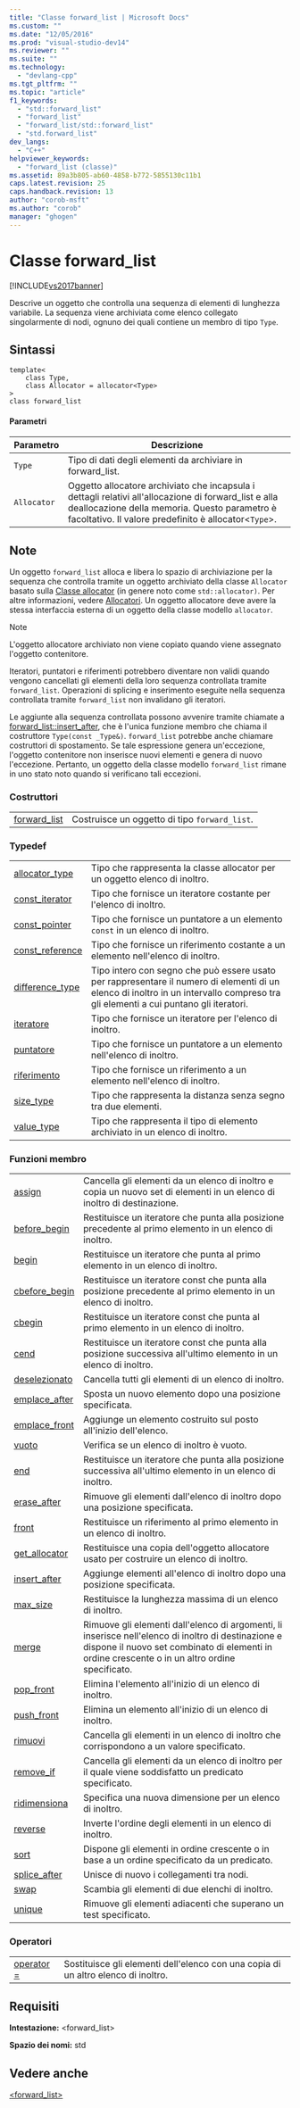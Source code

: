 ```yaml
---
title: "Classe forward_list | Microsoft Docs"
ms.custom: ""
ms.date: "12/05/2016"
ms.prod: "visual-studio-dev14"
ms.reviewer: ""
ms.suite: ""
ms.technology: 
  - "devlang-cpp"
ms.tgt_pltfrm: ""
ms.topic: "article"
f1_keywords: 
  - "std::forward_list"
  - "forward_list"
  - "forward_list/std::forward_list"
  - "std.forward_list"
dev_langs: 
  - "C++"
helpviewer_keywords: 
  - "forward_list (classe)"
ms.assetid: 89a3b805-ab60-4858-b772-5855130c11b1
caps.latest.revision: 25
caps.handback.revision: 13
author: "corob-msft"
ms.author: "corob"
manager: "ghogen"
---
```

# Classe forward_list
[!INCLUDE[vs2017banner](../assembler/inline/includes/vs2017banner.md)]

Descrive un oggetto che controlla una sequenza di elementi di lunghezza variabile.  La sequenza viene archiviata come elenco collegato singolarmente di nodi, ognuno dei quali contiene un membro di tipo `Type`.  
  
## Sintassi  
  
```  
template<  
    class Type,   
    class Allocator = allocator<Type>   
>  
class forward_list   
```  
  
#### Parametri  
  
|Parametro|Descrizione|  
|---------------|-----------------|  
|`Type`|Tipo di dati degli elementi da archiviare in forward\_list.|  
|`Allocator`|Oggetto allocatore archiviato che incapsula i dettagli relativi all'allocazione di forward\_list e alla deallocazione della memoria.  Questo parametro è facoltativo.  Il valore predefinito è allocator\<`Type`\>.|  
  
## Note  
 Un oggetto `forward_list` alloca e libera lo spazio di archiviazione per la sequenza che controlla tramite un oggetto archiviato della classe `Allocator` basato sulla [Classe allocator](../standard-library/allocator-class.md) \(in genere noto come `std::allocator)`.  Per altre informazioni, vedere [Allocatori](../standard-library/allocators.md).  Un oggetto allocatore deve avere la stessa interfaccia esterna di un oggetto della classe modello `allocator`.  
  
> [!NOTE]
>  L'oggetto allocatore archiviato non viene copiato quando viene assegnato l'oggetto contenitore.  
  
 Iteratori, puntatori e riferimenti potrebbero diventare non validi quando vengono cancellati gli elementi della loro sequenza controllata tramite `forward_list`.  Operazioni di splicing e inserimento eseguite nella sequenza controllata tramite `forward_list` non invalidano gli iteratori.  
  
 Le aggiunte alla sequenza controllata possono avvenire tramite chiamate a [forward\_list::insert\_after](../Topic/forward_list::insert_after.md), che è l'unica funzione membro che chiama il costruttore `Type(const _Type&)`.  `forward_list` potrebbe anche chiamare costruttori di spostamento.  Se tale espressione genera un'eccezione, l'oggetto contenitore non inserisce nuovi elementi e genera di nuovo l'eccezione.  Pertanto, un oggetto della classe modello `forward_list` rimane in uno stato noto quando si verificano tali eccezioni.  
  
### Costruttori  
  
|||  
|-|-|  
|[forward\_list](../Topic/forward_list::forward_list.md)|Costruisce un oggetto di tipo `forward_list`.|  
  
### Typedef  
  
|||  
|-|-|  
|[allocator\_type](../Topic/forward_list::allocator_type.md)|Tipo che rappresenta la classe allocator per un oggetto elenco di inoltro.|  
|[const\_iterator](../Topic/forward_list::const_iterator.md)|Tipo che fornisce un iteratore costante per l'elenco di inoltro.|  
|[const\_pointer](../Topic/forward_list::const_pointer.md)|Tipo che fornisce un puntatore a un elemento `const` in un elenco di inoltro.|  
|[const\_reference](../Topic/forward_list::const_reference.md)|Tipo che fornisce un riferimento costante a un elemento nell'elenco di inoltro.|  
|[difference\_type](../Topic/forward_list::difference_type.md)|Tipo intero con segno che può essere usato per rappresentare il numero di elementi di un elenco di inoltro in un intervallo compreso tra gli elementi a cui puntano gli iteratori.|  
|[iteratore](../Topic/forward_list::iterator.md)|Tipo che fornisce un iteratore per l'elenco di inoltro.|  
|[puntatore](../Topic/forward_list::pointer.md)|Tipo che fornisce un puntatore a un elemento nell'elenco di inoltro.|  
|[riferimento](../Topic/forward_list::reference.md)|Tipo che fornisce un riferimento a un elemento nell'elenco di inoltro.|  
|[size\_type](../Topic/forward_list::size_type.md)|Tipo che rappresenta la distanza senza segno tra due elementi.|  
|[value\_type](../Topic/forward_list::value_type.md)|Tipo che rappresenta il tipo di elemento archiviato in un elenco di inoltro.|  
  
### Funzioni membro  
  
|||  
|-|-|  
|[assign](../Topic/forward_list::assign.md)|Cancella gli elementi da un elenco di inoltro e copia un nuovo set di elementi in un elenco di inoltro di destinazione.|  
|[before\_begin](../Topic/forward_list::before_begin.md)|Restituisce un iteratore che punta alla posizione precedente al primo elemento in un elenco di inoltro.|  
|[begin](../Topic/forward_list::begin.md)|Restituisce un iteratore che punta al primo elemento in un elenco di inoltro.|  
|[cbefore\_begin](../Topic/forward_list::cbefore_begin.md)|Restituisce un iteratore const che punta alla posizione precedente al primo elemento in un elenco di inoltro.|  
|[cbegin](../Topic/forward_list::cbegin.md)|Restituisce un iteratore const che punta al primo elemento in un elenco di inoltro.|  
|[cend](../Topic/forward_list::cend.md)|Restituisce un iteratore const che punta alla posizione successiva all'ultimo elemento in un elenco di inoltro.|  
|[deselezionato](../Topic/forward_list::clear.md)|Cancella tutti gli elementi di un elenco di inoltro.|  
|[emplace\_after](../Topic/forward_list::emplace_after.md)|Sposta un nuovo elemento dopo una posizione specificata.|  
|[emplace\_front](../Topic/forward_list::emplace_front.md)|Aggiunge un elemento costruito sul posto all'inizio dell'elenco.|  
|[vuoto](../Topic/forward_list::empty.md)|Verifica se un elenco di inoltro è vuoto.|  
|[end](../Topic/forward_list::end.md)|Restituisce un iteratore che punta alla posizione successiva all'ultimo elemento in un elenco di inoltro.|  
|[erase\_after](../Topic/forward_list::erase_after.md)|Rimuove gli elementi dall'elenco di inoltro dopo una posizione specificata.|  
|[front](../Topic/forward_list::front.md)|Restituisce un riferimento al primo elemento in un elenco di inoltro.|  
|[get\_allocator](../Topic/forward_list::get_allocator.md)|Restituisce una copia dell'oggetto allocatore usato per costruire un elenco di inoltro.|  
|[insert\_after](../Topic/forward_list::insert_after.md)|Aggiunge elementi all'elenco di inoltro dopo una posizione specificata.|  
|[max\_size](../Topic/forward_list::max_size.md)|Restituisce la lunghezza massima di un elenco di inoltro.|  
|[merge](../Topic/forward_list::merge.md)|Rimuove gli elementi dall'elenco di argomenti, li inserisce nell'elenco di inoltro di destinazione e dispone il nuovo set combinato di elementi in ordine crescente o in un altro ordine specificato.|  
|[pop\_front](../Topic/forward_list::pop_front.md)|Elimina l'elemento all'inizio di un elenco di inoltro.|  
|[push\_front](../Topic/forward_list::push_front.md)|Elimina un elemento all'inizio di un elenco di inoltro.|  
|[rimuovi](../Topic/forward_list::remove.md)|Cancella gli elementi in un elenco di inoltro che corrispondono a un valore specificato.|  
|[remove\_if](../Topic/forward_list::remove_if.md)|Cancella gli elementi da un elenco di inoltro per il quale viene soddisfatto un predicato specificato.|  
|[ridimensiona](../Topic/forward_list::resize.md)|Specifica una nuova dimensione per un elenco di inoltro.|  
|[reverse](../Topic/forward_list::reverse.md)|Inverte l'ordine degli elementi in un elenco di inoltro.|  
|[sort](../Topic/forward_list::sort.md)|Dispone gli elementi in ordine crescente o in base a un ordine specificato da un predicato.|  
|[splice\_after](../Topic/forward_list::splice_after.md)|Unisce di nuovo i collegamenti tra nodi.|  
|[swap](../Topic/forward_list::swap.md)|Scambia gli elementi di due elenchi di inoltro.|  
|[unique](../Topic/forward_list::unique.md)|Rimuove gli elementi adiacenti che superano un test specificato.|  
  
### Operatori  
  
|||  
|-|-|  
|[operator \=](../Topic/forward_list::operator=.md)|Sostituisce gli elementi dell'elenco con una copia di un altro elenco di inoltro.|  
  
## Requisiti  
 **Intestazione:** \<forward\_list\>  
  
 **Spazio dei nomi:** std  
  
## Vedere anche  
 [\<forward\_list\>](../standard-library/forward-list.md)